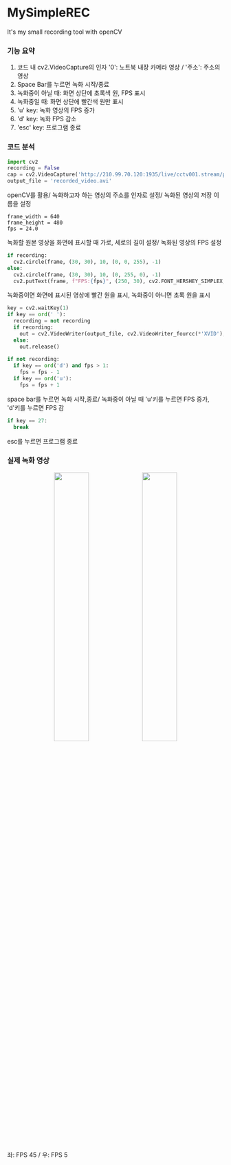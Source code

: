 # MySimpleREC
It's my small recording tool with openCV

### 기능 요약
1. 코드 내 cv2.VideoCapture의 인자
  '0': 노트북 내장 카메라 영상
  / '주소': 주소의 영상
2. Space Bar를 누르면 녹화 시작/종료
3. 녹화중이 아닐 때: 화면 상단에 초록색 원, FPS 표시
4. 녹화중일 때: 화면 상단에 빨간색 원만 표시
5. 'u' key: 녹화 영상의 FPS 증가
6. 'd' key: 녹화 FPS 감소
7. 'esc' key: 프로그램 종료

### 코드 분석
```python
import cv2
recording = False
cap = cv2.VideoCapture('http://210.99.70.120:1935/live/cctv001.stream/playlist.m3u8')
output_file = 'recorded_video.avi'
```
openCV를 활용/ 녹화하고자 하는 영상의 주소를 인자로 설정/ 녹화된 영상의 저장 이름을 설정

```pyhton
frame_width = 640
frame_height = 480
fps = 24.0
```
녹화할 원본 영상을 화면에 표시할 때 가로, 세로의 길이 설정/ 녹화된 영상의 FPS 설정

```python
if recording:
  cv2.circle(frame, (30, 30), 10, (0, 0, 255), -1)
else:
  cv2.circle(frame, (30, 30), 10, (0, 255, 0), -1)
  cv2.putText(frame, f"FPS:{fps}", (250, 30), cv2.FONT_HERSHEY_SIMPLEX, 1, (255, 255, 255), 2, cv2.LINE_AA)
```
녹화중이면 화면에 표시된 영상에 빨간 원을 표시, 녹화중이 아니면 초록 원을 표시

```python
key = cv2.waitKey(1)
if key == ord(' '):
  recording = not recording
  if recording:
    out = cv2.VideoWriter(output_file, cv2.VideoWriter_fourcc(*'XVID'), fps, (frame_width, frame_height))
  else:
    out.release()
                
if not recording:
  if key == ord('d') and fps > 1:
    fps = fps - 1
  if key == ord('u'):
    fps = fps + 1
```
space bar를 누르면 녹화 시작,종료/ 녹화중이 아닐 때 'u'키를 누르면 FPS 증가, 'd'키를 누르면 FPS 감

```python
if key == 27:
  break
```
esc를 누르면 프로그램 종료

### 실제 녹화 영상
<p align="center" width="100%">
  <img src="https://github.com/b0v0d/MySimpleREC/assets/162780235/5e943434-c3ab-43c7-a260-dd1c231e3ab8" width="40%">
  <img src="https://github.com/b0v0d/MySimpleREC/assets/162780235/3adab482-2f8e-4e50-8453-3c1f9fb9e8a8" width="40%">
</p>
좌: FPS 45 / 우: FPS 5
